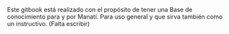 Este gitbook está realizado con el propósito de tener una Base de conocimiento para y por Manatí. Para uso general y que sirva también como un instructivo. (Falta escribir)